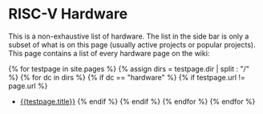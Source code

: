 # RISC-V Hardware

This is a non-exhaustive list of hardware. The list in the side bar is only a subset of what is on this page (usually active projects or popular projects). This page contains a list of every hardware page on the wiki:

{% for testpage in site.pages %}
{% assign dirs = testpage.dir | split : "/"  %}
{% for dc in dirs %}
{% if dc == "hardware" %}
{% if testpage.url != page.url %}
* [{{testpage.title}}]({{testpage.url}})
{% endif %}
{% endif %}
{% endfor %}
{% endfor %}